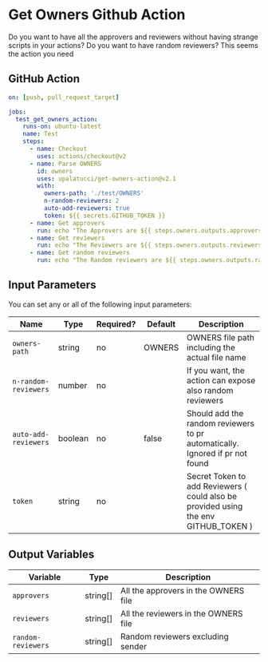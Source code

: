 # Get Owners Github Action

Do you want to have all the approvers and reviewers without having strange scripts in your actions? 
Do you want to have random reviewers? 
This seems the action you need

GitHub Action
-----------------------------

```yaml
on: [push, pull_request_target]

jobs:
  test_get_owners_action:
    runs-on: ubuntu-latest
    name: Test
    steps:
      - name: Checkout
        uses: actions/checkout@v2
      - name: Parse OWNERS
        id: owners
        uses: upalatucci/get-owners-action@v2.1
        with:
          owners-path: './test/OWNERS'
          n-random-reviewers: 2
          auto-add-reviewers: true
          token: ${{ secrets.GITHUB_TOKEN }}
      - name: Get approvers
        run: echo "The Approvers are ${{ steps.owners.outputs.approvers }}"
      - name: Get reviewers
        run: echo "The Reviewers are ${{ steps.owners.outputs.reviewers }}"
      - name: Get random reviewers
        run: echo "The Random reviewers are ${{ steps.owners.outputs.random-reviewers }}"
```


Input Parameters
--------------------------
You can set any or all of the following input parameters:

|Name                     |Type    |Required? |Default                     |Description
|-------------------------|--------|----------|----------------------------|------------------------------------
|`owners-path`            |string  |no        |OWNERS                      |OWNERS file path including the actual file name
|`n-random-reviewers`     |number  |no        |                            |If you want, the action can expose also random reviewers
|`auto-add-reviewers`     |boolean |no        |false                       |Should add the random reviewers to pr automatically. Ignored if pr not found
|`token`                  |string  |no        |                            |Secret Token to add Reviewers ( could also be provided using the env GITHUB_TOKEN )


Output Variables
--------------------------

|Variable           |Type      |Description
|-------------------|----------|------------------------------------
|`approvers`        |string[]  |All the approvers in the OWNERS file
|`reviewers`        |string[]  |All the reviewers in the OWNERS file
|`random-reviewers` |string[]  |Random reviewers excluding sender

